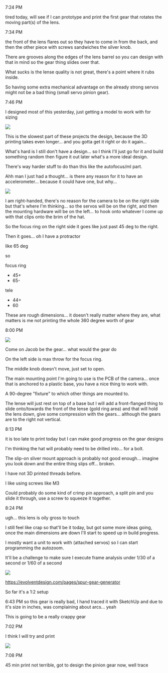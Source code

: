 7:24 PM

tired today, will see if I can prototype and print the first gear that rotates the moving part(s) of the lens.

7:34 PM

the front of the lens flares out so they have to come in from the back, and then the other piece with screws sandwiches the silver knob.

There are grooves along the edges of the lens barrel so you can design with that in mind so the gear thing slides over that.

What sucks is the lense quality is not great, there's a point where it rubs inside.

So having some extra mechanical advantage on the already strong servos might not be a bad thing (small servo pinion gear).

7:46 PM

I designed most of this yesterday, just getting a model to work with for sizing

<img src="./images/yee.JPG"/>

This is the slowest part of these projects the design, because the 3D printing takes even longer... and you gotta get it right or do it again...

What's hard is I still don't have a design... so I think I'll just go for it and build something random then figure it out later what's a more ideal design.

There's way harder stuff to do than this like the autofocus/ml part.

Ahh man I just had a thought... is there any reason for it to have an accelerometer... because it could have one, but why...

<img src="./images/right-side.JPG"/>

I am right-handed, there's no reason for the camera to be on the right side but that's where I'm thinking... so the servos will be on the right, and then the mounting hardware will be on the left... to hook onto whatever I come up with that clips onto the brim of the hat.

So the focus ring on the right side it goes like just past 45 deg to the right.

Then it goes... oh I have a protractor

like 65 deg

so

focus ring
- 45+
- 65-

tele
- 44+
- 60

These are rough dimensions... it doesn't really matter where they are, what matters is me not printing the whole 360 degree worth of gear

8:00 PM

<img src="./images/gear.JPG"/>

Come on Jacob be the gear... what would the gear do

On the left side is max throw for the focus ring.

The middle knob doesn't move, just set to open.

The main mounting point I'm going to use is the PCB of the camera... once that is anchored to a plastic base, you have a nice thing to work with.

A 90-degree "fixture" to which other things are mounted to.

The lense will just rest on top of a base but I will add a front-flanged thing to slide onto/towards the front of the lense (gold ring area) and that will hold the lens down, give some compression with the gears... although the gears are to the right not vertical.

8:13 PM

it is too late to print today but I can make good progress on the gear designs

I'm thinking the hat will probably need to be drilled into... for a bolt.

The slip-on sliver mount approach is probably not good enough... imagine you look down and the entire thing slips off... broken.

I have not 3D printed threads before.

I like using screws like M3

Could probably do some kind of crimp pin approach, a split pin and you slide it through, use a screw to squeeze it together.

8:24 PM

ugh... this lens is oily gross to touch

I still feel like crap so that'll be it today, but got some more ideas going, once the main dimensions are down I'll start to speed up in build progress.

I mostly want a unit to work with (attached servos) so I can start programming the autozoom.

It'll be a challenge to make sure I execute frame analysis under 1/30 of a second or 1/60 of a second

<img src="./images/rough-spur-gear.JPG"/>

https://evolventdesign.com/pages/spur-gear-generator

So far it's a 1:2 setup

6:43 PM so this gear is really bad, I hand traced it with SketchUp and due to it's size in inches, was complaining about arcs... yeah

This is going to be a really crappy gear

7:02 PM

I think I will try and print

<img src="./images/gear-design.JPG"/>

7:08 PM

45 min print not terrible, got to design the pinion gear now, well trace
